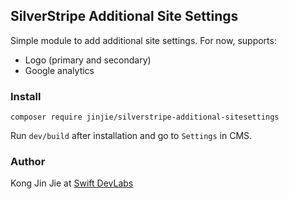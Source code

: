 ## SilverStripe Additional Site Settings

Simple module to add additional site settings. For now, supports:

- Logo (primary and secondary)
- Google analytics

### Install

`composer require jinjie/silverstripe-additional-sitesettings`

Run `dev/build` after installation and go to `Settings` in CMS.

### Author

Kong Jin Jie at [Swift DevLabs](https://www.swiftdev.sg/)
